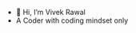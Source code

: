 - 👋 Hi, I’m Vivek Rawal
- A Coder with coding mindset only 

<!---
Vivek20-04/Vivek20-04 is a ✨ special ✨ repository because its `README.md` (this file) appears on your GitHub profile.
You can click the Preview link to take a look at your changes.
--->

